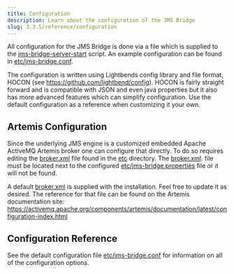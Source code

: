 ```yaml
---
title: Configuration
description: Learn about the configuration of the JMS Bridge
slug: 3.3.5/reference/configuration
---
```


All configuration for the JMS Bridge is done via a file which is supplied to the [jms-bridge-server-start](https://github.com/confluentinc/csid-jms-bridge/tree/master/bin/jms-bridge-server-start) script.
An example configuration can be found in [etc/jms-bridge.conf](https://github.com/confluentinc/csid-jms-bridge/tree/master/config/jms-bridge.conf).

The configuration is written using Lightbends config library and file format, HOCON (see https://github.com/lightbend/config).
HOCON is fairly straight forward and is compatible with JSON and even java properties but it also has more advanced features which can simplify configuration.
Use the default configuration as a reference when customizing it your own.

## Artemis Configuration

Since the underlying JMS engine is a customized embedded Apache ActiveMQ Artemis broker one can configure that directly.
To do so requires editing the [broker.xml](https://github.com/confluentinc/csid-jms-bridge/tree/master/config/broker.xml) file found in the [etc](https://github.com/confluentinc/csid-jms-bridge/tree/master/config) directory.
The [broker.xml](https://github.com/confluentinc/csid-jms-bridge/tree/master/config/broker.xml). file must be located next to the configured [etc/jms-bridge.properties](https://github.com/confluentinc/csid-jms-bridge/tree/master/config/jms-bridge.properties.template) file or it will not be found.

A default [broker.xml](https://github.com/confluentinc/csid-jms-bridge/tree/master/config/broker.xml) is supplied with the installation.
Feel free to update it as desired.
The reference for that file can be found on the Artemis documentation site:
https://activemq.apache.org/components/artemis/documentation/latest/configuration-index.html

## Configuration Reference

See the default configuration file [etc/jms-bridge.conf](https://github.com/confluentinc/csid-jms-bridge/tree/master/config/jms-bridge.conf) for information on all of the configuration options.
